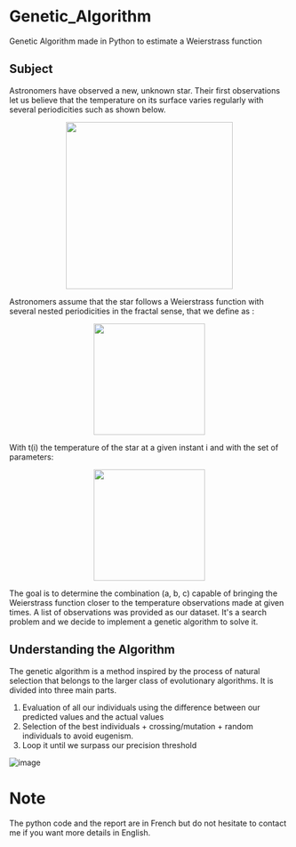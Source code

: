# Genetic_Algorithm
Genetic Algorithm made in Python to estimate a Weierstrass function

## Subject
Astronomers have observed a new, unknown star. Their first observations let us believe that the temperature on its surface varies regularly with several periodicities such as
shown below.
<p align="center">
  <img src="https://upload.wikimedia.org/wikipedia/commons/6/60/WeierstrassFunction.svg" width="300px" >
</p>

Astronomers assume that the star follows a Weierstrass function with several nested periodicities in the fractal sense, that we define as :
<p align="center">
  <img src="https://user-images.githubusercontent.com/92330168/137647308-af916919-92c6-4d07-8df6-e744bdd474f1.png" width="200px" >
</p>
 With  t(i) the temperature of the star at a given instant i and with the set of parameters:
 <p align="center">
  <img src="https://user-images.githubusercontent.com/92330168/137647356-83c67168-9e91-4e29-99d4-5c6cffc42542.png" width="200px" >
</p>

The goal is to determine the combination (a, b, c) capable of bringing the Weierstrass function closer to the temperature observations made at given times. A list
of observations was provided as our dataset. It's a search problem and we decide to implement a genetic algorithm to solve it.


## Understanding the Algorithm 

The genetic algorithm is a method inspired by the process of natural selection that belongs to the larger class of evolutionary algorithms. It is divided into three main parts.

1) Evaluation of all our individuals using the difference between our predicted values and the actual values
2) Selection of the best individuals + crossing/mutation + random individuals to avoid eugenism.
3) Loop it until we surpass our precision threshold 

![image](https://user-images.githubusercontent.com/51094403/136415070-f71272c2-4de9-444d-931d-1978a32f234a.png)

# Note
The python code and the report are in French but do not hesitate to contact me if you want more details in English.
